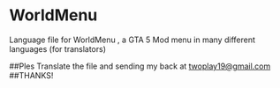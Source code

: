 # WorldMenu
Language file for WorldMenu , a GTA 5 Mod menu in many different languages (for translators)

##Ples Translate the file and sending my back at twoplay19@gmail.com    ##THANKS!
